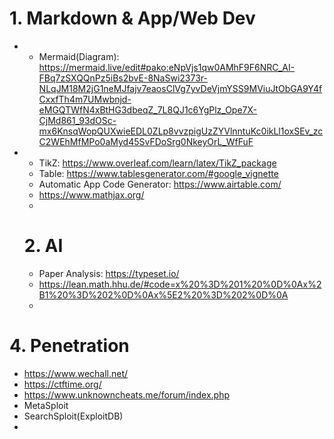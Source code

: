 # 1. Markdown & App/Web Dev
- - Mermaid(Diagram): https://mermaid.live/edit#pako:eNpVjs1qw0AMhF9F6NRC_AI-FBq7zSXQQnPz5iBs2bvE-8NaSwi2373r-NLqJM18M2jG1neMJfajv7eaosClVg7yvDeVjmYSS9MViuJtObGA9Y4fCxxfTh4m7UMwbnjd-eMGQTWfN4xBtHG3dbeqZ_7L8QJ1c6YgPlz_Ope7X-CjMd861_93dOSc-mx6KnsqWopQUXwieEDL0ZLp8vvzpigUzZYVlnntuKc0ikLl1oxSEv_zcC2WEhMfMPo0aMyd45SvFDoSrg0NkeyOrL_WfFuF
- - TikZ: https://www.overleaf.com/learn/latex/TikZ_package
  - Table: https://www.tablesgenerator.com/#google_vignette
  - Automatic App Code Generator: https://www.airtable.com/
  - https://www.mathjax.org/
  - 

  # 2. AI
  - Paper Analysis: https://typeset.io/
  - https://lean.math.hhu.de/#code=x%20%3D%201%20%0D%0Ax%2B1%20%3D%202%0D%0Ax%5E2%20%3D%202%0D%0A
  - 

# 4. Penetration
- https://www.wechall.net/
- https://ctftime.org/
- https://www.unknowncheats.me/forum/index.php
- MetaSploit
- SearchSploit(ExploitDB)
- 

